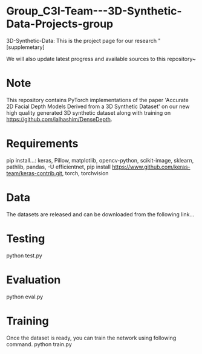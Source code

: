 # Group_C3I-Team---3D-Synthetic-Data-Projects-group
3D-Synthetic-Data:
This is the project page for our research "    [supplemetary]

We will also update latest progress and available sources to this repository~ 

# Note
This repository contains PyTorch implementations of the paper 'Accurate 2D Facial Depth Models Derived from a 3D Synthetic Dataset' on our new high quality generated 3D synthetic dataset along with training on https://github.com/ialhashim/DenseDepth.

# Requirements
pip install...:
keras, Pillow, matplotlib, opencv-python, scikit-image, sklearn, pathlib, pandas, -U efficientnet, 
pip install https://www.github.com/keras-team/keras-contrib.git, torch, torchvision

# Data
The datasets are released and can be downloaded from the following link...

# Testing
python test.py

# Evaluation
python eval.py

# Training
Once the dataset is ready, you can train the network using following command.
python train.py

# 
